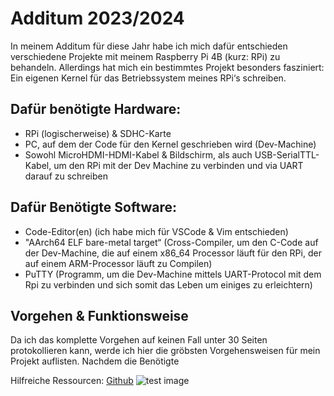 Additum 2023/2024
==================

In meinem Additum für diese Jahr habe ich mich dafür entschieden verschiedene Projekte mit meinem Raspberry Pi 4B (kurz: RPi) zu behandeln.
Allerdings hat mich ein bestimmtes Projekt besonders fasziniert: Ein eigenen Kernel für das Betriebssystem meines RPi‘s schreiben.

Dafür benötigte Hardware:
-----
- RPi (logischerweise) & SDHC-Karte
- PC, auf dem der Code für den Kernel geschrieben wird (Dev-Machine)
- Sowohl MicroHDMI-HDMI-Kabel & Bildschirm, als auch USB-SerialTTL-Kabel, um den RPi mit der Dev Machine zu verbinden und via UART darauf zu schreiben

Dafür Benötigte Software:
----
- Code-Editor(en) (ich habe mich für VSCode & Vim entschieden)
- "AArch64 ELF bare-metal target“ (Cross-Compiler, um den C-Code auf der Dev-Machine, die auf einem x86_64 Processor läuft für den RPi, der auf einem ARM-Processor läuft zu Compilen)
- PuTTY (Programm, um die Dev-Machine mittels UART-Protocol mit dem Rpi zu verbinden und sich somit das Leben um einiges zu erleichtern)

Vorgehen & Funktionsweise
----
Da ich das komplette Vorgehen auf keinen Fall unter 30 Seiten protokollieren kann, werde ich hier die gröbsten Vorgehensweisen für mein Projekt auflisten.
Nachdem die Benötigte


Hilfreiche Ressourcen:
[Github](https://github.com/babbleberry/rpi4-osdev)
![test image](https://1.bp.blogspot.com/-X1N_xwpDxmw/V7M1eIzPuUI/AAAAAAAABC0/vktEVckQDKAdN0o305OrHEDzH2TmCkLgQCPcB/s200/PowerShell.JPG)